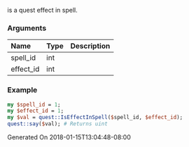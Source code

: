 is a quest effect in spell.
### Arguments
**Name**|**Type**|**Description**
:---|:---|:---
spell_id|int|
effect_id|int|

### Example

```perl
my $spell_id = 1;
my $effect_id = 1;
my $val = quest::IsEffectInSpell($spell_id, $effect_id);
quest::say($val); # Returns uint
```


Generated On 2018-01-15T13:04:48-08:00